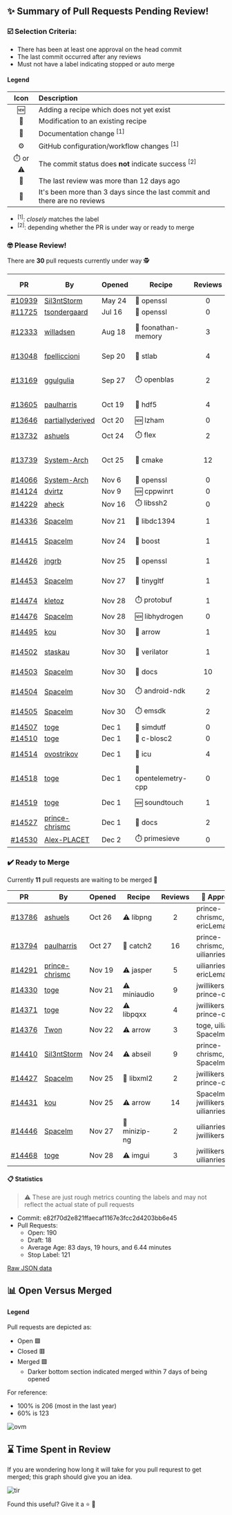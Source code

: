 ## :sparkles: Summary of Pull Requests Pending Review!

### :ballot_box_with_check: Selection Criteria:

- There has been at least one approval on the head commit
- The last commit occurred after any reviews
- Must not have a label indicating stopped or auto merge

#### Legend

Icon | Description
:---:|:---
:new: | Adding a recipe which does not yet exist 
:memo: | Modification to an existing recipe 
:green_book: | Documentation change <sup>[1]</sup> 
:gear: | GitHub configuration/workflow changes <sup>[1]</sup>
:stopwatch: or :warning: | The commit status does **not** indicate success <sup>[2]</sup> 
:bell: | The last review was more than 12 days ago 
:eyes: | It's been more than 3 days since the last commit and there are no reviews 

- <sup>[1]</sup>: _closely_ matches the label
- <sup>[2]</sup>: depending whether the PR is under way or ready to merge

### :nerd_face: Please Review! 

There are **30** pull requests currently under way :detective:

PR | By | Opened | Recipe | Reviews | Last | :stop_sign: Blockers | :star2: Approvers
:---: | --- | --- | --- | :---: | --- | --- | ---
[#10939](https://github.com/conan-io/conan-center-index/pull/10939)|[Sil3ntStorm](https://github.com/Sil3ntStorm)|May 24|:memo: openssl|0|:eyes:||
[#11725](https://github.com/conan-io/conan-center-index/pull/11725)|[tsondergaard](https://github.com/tsondergaard)|Jul 16|:memo: openssl|0|:eyes:||
[#12333](https://github.com/conan-io/conan-center-index/pull/12333)|[willadsen](https://github.com/willadsen)|Aug 18|:memo: foonathan-memory|3|Oct 15 :bell:||SSE4
[#13048](https://github.com/conan-io/conan-center-index/pull/13048)|[fpelliccioni](https://github.com/fpelliccioni)|Sep 20|:memo: stlab|4|Dec 1||
[#13169](https://github.com/conan-io/conan-center-index/pull/13169)|[ggulgulia](https://github.com/ggulgulia)|Sep 27|:stopwatch: openblas|2|Sep 27 :bell:||
[#13605](https://github.com/conan-io/conan-center-index/pull/13605)|[paulharris](https://github.com/paulharris)|Oct 19|:memo: hdf5|4|Nov 8 :bell:||
[#13646](https://github.com/conan-io/conan-center-index/pull/13646)|[partiallyderived](https://github.com/partiallyderived)|Oct 20|:new: lzham|0|||
[#13732](https://github.com/conan-io/conan-center-index/pull/13732)|[ashuels](https://github.com/ashuels)|Oct 24|:stopwatch: flex|2|Nov 2 :bell:||prince-chrismc
[#13739](https://github.com/conan-io/conan-center-index/pull/13739)|[System-Arch](https://github.com/System-Arch)|Oct 25|:memo: cmake|12|Nov 14 :bell:||
[#14066](https://github.com/conan-io/conan-center-index/pull/14066)|[System-Arch](https://github.com/System-Arch)|Nov 6|:memo: openssl|0|||
[#14124](https://github.com/conan-io/conan-center-index/pull/14124)|[dvirtz](https://github.com/dvirtz)|Nov 9|:new: cppwinrt|0|:eyes:||
[#14229](https://github.com/conan-io/conan-center-index/pull/14229)|[aheck](https://github.com/aheck)|Nov 16|:stopwatch: libssh2|0|:eyes:||
[#14336](https://github.com/conan-io/conan-center-index/pull/14336)|[SpaceIm](https://github.com/SpaceIm)|Nov 21|:memo: libdc1394|1|Nov 29||uilianries
[#14415](https://github.com/conan-io/conan-center-index/pull/14415)|[SpaceIm](https://github.com/SpaceIm)|Nov 24|:memo: boost|1|Nov 28||jwillikers
[#14426](https://github.com/conan-io/conan-center-index/pull/14426)|[jngrb](https://github.com/jngrb)|Nov 25|:memo: openssl|1|Nov 25||
[#14453](https://github.com/conan-io/conan-center-index/pull/14453)|[SpaceIm](https://github.com/SpaceIm)|Nov 27|:memo: tinygltf|1|Dec 2||uilianries
[#14474](https://github.com/conan-io/conan-center-index/pull/14474)|[kletoz](https://github.com/kletoz)|Nov 28|:stopwatch: protobuf|1|Dec 2||
[#14476](https://github.com/conan-io/conan-center-index/pull/14476)|[SpaceIm](https://github.com/SpaceIm)|Nov 28|:new: libhydrogen|0|||
[#14495](https://github.com/conan-io/conan-center-index/pull/14495)|[kou](https://github.com/kou)|Nov 30|:memo: arrow|1|Dec 1||jwillikers
[#14502](https://github.com/conan-io/conan-center-index/pull/14502)|[staskau](https://github.com/staskau)|Nov 30|:memo: verilator|1|Dec 2||uilianries
[#14503](https://github.com/conan-io/conan-center-index/pull/14503)|[SpaceIm](https://github.com/SpaceIm)|Nov 30|:green_book: docs|10|Dec 2||jwillikers
[#14504](https://github.com/conan-io/conan-center-index/pull/14504)|[SpaceIm](https://github.com/SpaceIm)|Nov 30|:stopwatch: android-ndk|2|Dec 2||
[#14505](https://github.com/conan-io/conan-center-index/pull/14505)|[SpaceIm](https://github.com/SpaceIm)|Nov 30|:stopwatch: emsdk|2|Dec 2||jwillikers
[#14507](https://github.com/conan-io/conan-center-index/pull/14507)|[toge](https://github.com/toge)|Dec 1|:memo: simdutf|0|||
[#14510](https://github.com/conan-io/conan-center-index/pull/14510)|[toge](https://github.com/toge)|Dec 1|:memo: c-blosc2|0|||
[#14514](https://github.com/conan-io/conan-center-index/pull/14514)|[ovostrikov](https://github.com/ovostrikov)|Dec 1|:memo: icu|4|Dec 1||SpaceIm, jwillikers
[#14518](https://github.com/conan-io/conan-center-index/pull/14518)|[toge](https://github.com/toge)|Dec 1|:memo: opentelemetry-cpp|0|||
[#14519](https://github.com/conan-io/conan-center-index/pull/14519)|[toge](https://github.com/toge)|Dec 1|:new: soundtouch|1|Dec 2||MartinDelille
[#14527](https://github.com/conan-io/conan-center-index/pull/14527)|[prince-chrismc](https://github.com/prince-chrismc)|Dec 1|:green_book: docs|2|Dec 2||SSE4
[#14530](https://github.com/conan-io/conan-center-index/pull/14530)|[Alex-PLACET](https://github.com/Alex-PLACET)|Dec 2|:stopwatch: primesieve|0|||


### :heavy_check_mark: Ready to Merge 

Currently **11** pull requests are waiting to be merged :tada:


PR | By | Opened | Recipe | Reviews | :star2: Approvers
:---: | --- | --- | --- | :---: | ---
[#13786](https://github.com/conan-io/conan-center-index/pull/13786)|[ashuels](https://github.com/ashuels)|Oct 26|:warning: libpng|2|prince-chrismc, ericLemanissier
[#13794](https://github.com/conan-io/conan-center-index/pull/13794)|[paulharris](https://github.com/paulharris)|Oct 27|:memo: catch2|16|prince-chrismc, uilianries
[#14291](https://github.com/conan-io/conan-center-index/pull/14291)|[prince-chrismc](https://github.com/prince-chrismc)|Nov 19|:warning: jasper|5|uilianries, ericLemanissier
[#14330](https://github.com/conan-io/conan-center-index/pull/14330)|[toge](https://github.com/toge)|Nov 21|:warning: miniaudio|9|jwillikers, prince-chrismc
[#14371](https://github.com/conan-io/conan-center-index/pull/14371)|[toge](https://github.com/toge)|Nov 22|:warning: libpqxx|4|jwillikers, prince-chrismc
[#14376](https://github.com/conan-io/conan-center-index/pull/14376)|[Twon](https://github.com/Twon)|Nov 22|:warning: arrow|3|toge, uilianries, SpaceIm
[#14410](https://github.com/conan-io/conan-center-index/pull/14410)|[Sil3ntStorm](https://github.com/Sil3ntStorm)|Nov 24|:warning: abseil|9|prince-chrismc, SpaceIm
[#14427](https://github.com/conan-io/conan-center-index/pull/14427)|[SpaceIm](https://github.com/SpaceIm)|Nov 25|:memo: libxml2|2|jwillikers, prince-chrismc
[#14431](https://github.com/conan-io/conan-center-index/pull/14431)|[kou](https://github.com/kou)|Nov 25|:warning: arrow|14|SpaceIm, toge, jwillikers, uilianries
[#14446](https://github.com/conan-io/conan-center-index/pull/14446)|[SpaceIm](https://github.com/SpaceIm)|Nov 27|:memo: minizip-ng|2|uilianries, jwillikers
[#14468](https://github.com/conan-io/conan-center-index/pull/14468)|[toge](https://github.com/toge)|Nov 28|:warning: imgui|3|jwillikers, uilianries


#### :clipboard: Statistics

> :warning: These are just rough metrics counting the labels and may not reflect the actual state of pull requests

- Commit: e82f70d2e821ffaecaf1167e3fcc2d4203bb6e45
- Pull Requests:
	- Open: 190
	- Draft: 18
	- Average Age: 83 days, 19 hours, and 6.44 minutes
	- Stop Label: 121
	

[Raw JSON data](https://raw.githubusercontent.com/prince-chrismc/conan-center-index-pending-review/raw-data/pending-review.json)

## :bar_chart: Open Versus Merged

#### Legend

Pull requests are depicted as:

- Open  :green_square:
- Closed :red_square:
- Merged :purple_square:
  - Darker bottom section indicated merged within 7 days of being opened

For reference:

- 100% is 206 (most in the last year)
- 60% is 123

![ovm](https://github.com/prince-chrismc/conan-center-index-pending-review/blob/raw-data/open-versus-merged.gif?raw=true)

## :hourglass: Time Spent in Review

If you are wondering how long it will take for you pull requrest to get merged; this graph should give you an idea.

![tir](https://github.com/prince-chrismc/conan-center-index-pending-review/blob/raw-data/time-in-review.png?raw=true)

Found this useful? Give it a :star: :pray:
	